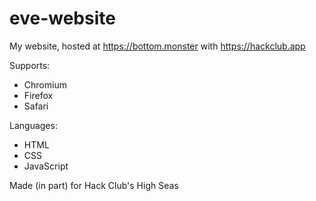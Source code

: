 # eve-website
 My website, hosted at https://bottom.monster with https://hackclub.app

Supports:
* Chromium
* Firefox
* Safari

Languages:
* HTML
* CSS
* JavaScript

Made (in part) for Hack Club's High Seas
